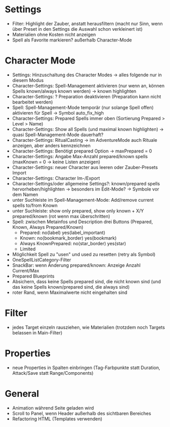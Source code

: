 # Settings
- Filter: Highlight der Zauber, anstatt herausfiltern (macht nur Sinn, wenn über Preset in den Settings die Auswahl schon verkleinert ist)
- Materialien ohne Kosten nicht anzeigen
- Spell als Favorite markieren? außerhalb Character-Mode

# Character Mode
- Settings: Hinzuschaltung des Character Modes -> alles folgende nur in diesem Modus
- Character-Settings: Spell-Management aktivieren (nur wenn an, können Spells known/always known werden) -> known highlighten
- Character-Settings: ? Preparation deaktivieren (Preparation kann nicht bearbeitet werden)
- Spell: Spell-Management-Mode temporär (nur solange Spell offen) aktivieren für Spell -> Symbol auto_fix_high
- Character-Settings: Prepared Spells immer oben (Sortierung Prepared > Level > Name)
- Character-Settings: Show all Spells (und maximal known highlighten) -> quasi Spell-Management-Mode dauerhaft?
- Character-Settings: RitualCasting -> im AdventureMode auch Rituale anzeigen, aber anders kennzeichnen
- Character-Settings: Benötigt prepared Option -> maxPrepared = 0
- Character-Settings: Angabe Max-Anzahl prepared/known spells (maxKnown = 0 -> keine Listen anzeigen)
- Character-Settings: neuer Character aus leeren oder Zauber-Presets Import
- Character-Settings: Character Im-/Export
- Character-Settings/oder allgemeine Settings?: known/prepared spells hervorheben/highlighten -> besonders im Edit-Mode? -> Symbole vor dem Namen
- unter Suchleiste im Spell-Management-Mode: Add/remove current spells to/from Known
- unter Suchleiste: show only prepared, show only known + X/Y prepared/known (rot wenn max überschritten)
- Spell: zwischen Metainfos und Description drei Buttons (Prepared, Known, Always Prepared/Known)
    - Prepared: no(label) yes(label_important)
    - Known: no(bookmark_border) yes(bookmark)
    - Always KnownPrepared: no(star_border) yes(star)
    - Limited
- Möglichkeit Spell zu "usen" und used zu resetten (retry als Symbol)
- OneSpellListCategory-Filter
- SnackBar: wenn Änderung prepared/known: Anzeige Anzahl Current/Max
- Prepared Blueprints
- Absichern, dass keine Spells prepared sind, die nicht known sind (und das keine Spells known/prepared sind, die always sind)
- roter Rand, wenn Maximalwerte nicht eingehalten sind

# Filter
- jedes Target einzeln rausziehen, wie Materialien (trotzdem noch Targets belassen in Main-Filter)

# Properties
- neue Properties in Spalten einbringen (Tag-Farbpunkte statt Duration, Attack/Save statt Range/Components)

# General
- Animation während Seite geladen wird
- Scroll to Panel, wenn Header außerhalb des sichtbaren Bereiches
- Refactoring HTML (Templates verwenden)